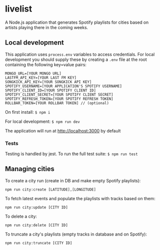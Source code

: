 # livelist

A Node.js application that generates Spotify playlists for cities based on artists playing there in the coming weeks.

## Local development

This application uses `process.env` variables to access credentials. For local development you should supply these by creating a `.env` file at the root containing the following key=value pairs:

```
MONGO_URL=[YOUR MONGO URL]
LASTFM_API_KEY=[YOUR LAST FM KEY]
SONGKICK_API_KEY=[YOUR SONGKICK API KEY]
SPOTIFY_USERNAME=[YOUR APPLICATION'S SPOTIFY USERNAME]
SPOTIFY_CLIENT_ID=[YOUR SPOTIFY CLIENT ID]
SPOTIFY_CLIENT_SECRET=[YOUR SPOTIFY CLIENT SECRET]
SPOTIFY_REFRESH_TOKEN=[YOUR SPOTIFY REFRESH TOKEN]
ROLLBAR_TOKEN=[YOUR ROLLBAR TOKEN] // (optional)
```

On first install: `$ npm i`

For local development: `$ npm run dev`

The application will run at [http://localhost:3000](http://localhost:3000) by default

### Tests

Testing is handled by jest. To run the full test suite: `$ npm run test`

## Managing cities

To create a city run (create in DB and make empty Spotify playlists):

`npm run city:create [LATITUDE],[LONGITUDE]`

To fetch latest events and populate the playlists with tracks based on them:

`npm run city:update [CITY ID]`

To delete a city:

`npm run city:delete [CITY ID]`

To truncate a city's playlists (empty tracks in database and on Spotify):

`npm run city:truncate [CITY ID]`
